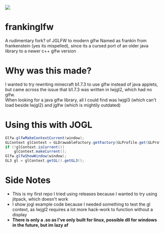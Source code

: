 [![](https://jitpack.io/v/jaquobia/frankinglfw.svg)](https://jitpack.io/#jaquobia/frankinglfw)

# frankinglfw
A rudimentary fork? of JGLFW to modern glfw
Named as frankin from frankenstein (yes its mispelled), since its a cursed port of an older java library to a newer c++ glfw version

# Why was this made?
I wanted to try rewriting minecraft b1.7.3 to use glfw instead of java applets, but came across the issue that b1.7.3 was written in lwjgl2, which had no glfw.  
When looking for a java glfw library, all I could find was lwjgl3 (which can't load beside lwjgl2) and jglfw (which is mightily outdated)

# Using this with JOGL
```java   
Glfw.glfwMakeContextCurrent(window);
GLContext glContext = GLDrawableFactory.getFactory(GLProfile.get(GLProfile.GL3)).createExternalGLContext();
if (!glContext.isCurrent())
    glContext.makeCurrent();
Glfw.glfwShowWindow(window);
GL3 gl = glContext.getGL().getGL3();
```

# Side Notes
- This is my first repo I tried using releases because I wanted to try using jitpack, which doesn't work
- I show jogl example code because I needed something to test the gl context, as lwjgl2 requires a lot more hack-work to function without a display
- **There is only a .so as I've only built for linux, possible dll for windows in the future, but im lazy af**
